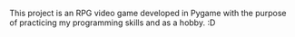 This project is an RPG video game developed in Pygame with the purpose of practicing my programming skills and as a hobby. :D